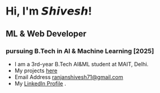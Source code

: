 # Hi, I'm 𝙎𝙝𝙞𝙫𝙚𝙨𝙝!
## ML & Web Developer
### pursuing B.Tech in AI & Machine Learning [2025]
- I am a 3rd-year B.Tech AI&ML student at MAIT, Delhi.
- My projects [here](https://github.com/shivesh-ranjan?tab=repositories)
- Email Address ranjanshivesh71@gmail.com
- My <a href="https://www.linkedin.com/in/shivesh-ranjan/">LinkedIn Profile</a>
.
